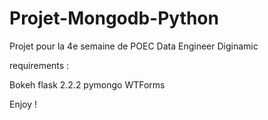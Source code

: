 # Projet-Mongodb-Python
Projet pour la 4e semaine de POEC Data Engineer Diginamic


requirements :

Bokeh
flask 2.2.2
pymongo
WTForms

Enjoy !
